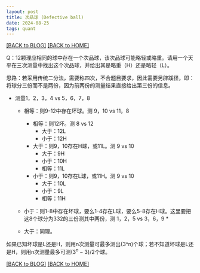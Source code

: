 ```yaml
---
layout: post
title: 次品球 (Defective ball)
date: 2024-08-25
tags: quant
---
```


[[BACK to BLOG]](../another-page.html) [[BACK to HOME]](../)

Q：12颗理应相同的球中存在一个次品球，该次品球可能略轻或略重。请用一个天平在三次测量中找出这个次品球，并给出其是略重（H）还是略轻（L）。

思路：若采用传统二分法，需要称四次，不合题目要求，因此需要另辟蹊径，即：将球分三份而不是两份，因为前两份的测量结果直接给出第三份的信息。
* 测量1，2，3，4 vs 5，6，7，8
    * 相等：则9-12中存在坏球。测 9，10 vs 11，8
        * 相等：则12坏。测 8 vs 12
            * 大于：12L
            * 小于：12H
        * 大于：则9，10存在H球，或11L。测 9 vs 10
            * 大于：9H
            * 小于：10H
            * 相等：11L
        * 小于：则9，10存在L球，或11H。测 9 vs 10
            * 大于：10L
            * 小于：9L
            * 相等：11H
    * 小于：则1-8中存在坏球，要么1-4存在L球，要么5-8存在H球。这里要把这8个球分为332的三份测其中两份，测 1，2，5 vs 3，6，9
        *  

    * 大于：同理。

如果已知坏球是L还是H，则用n次测量可最多测出(3^n)个球；若不知道坏球是L还是H，则用n次测量最多可测$(3^n-3)/2$个球。





[[BACK to BLOG]](../another-page.html) [[BACK to HOME]](../)